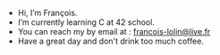- Hi, I’m François.
- I’m currently learning C at 42 school.
- You can reach my by email at : francois-lolin@live.fr
- Have a great day and don't drink too much coffee.
